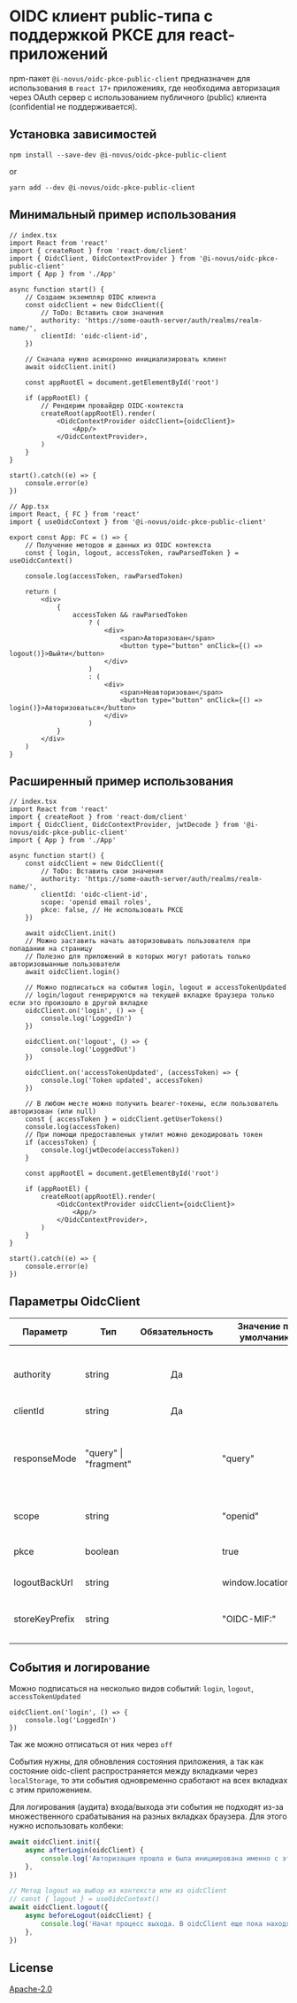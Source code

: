 # OIDC клиент public-типа с поддержкой PKCE для react-приложений

npm-пакет `@i-novus/oidc-pkce-public-client` предназначен для использования в `react 17+` приложениях, где необходима авторизация через OAuth сервер с использованием публичного (public) клиента (confidential не поддерживается).


## Установка зависимостей

```shell
npm install --save-dev @i-novus/oidc-pkce-public-client
```

or

```shell
yarn add --dev @i-novus/oidc-pkce-public-client
```


## Минимальный пример использования

```tsx
// index.tsx
import React from 'react'
import { createRoot } from 'react-dom/client'
import { OidcClient, OidcContextProvider } from '@i-novus/oidc-pkce-public-client'
import { App } from './App'

async function start() {
    // Создаем экземпляр OIDC клиента
    const oidcClient = new OidcClient({
        // ToDo: Вставить свои значения
        authority: 'https://some-oauth-server/auth/realms/realm-name/',
        clientId: 'oidc-client-id',
    })

    // Сначала нужно асинхронно инициализировать клиент
    await oidcClient.init()

    const appRootEl = document.getElementById('root')

    if (appRootEl) {
        // Рендерим провайдер OIDC-контекста
        createRoot(appRootEl).render(
            <OidcContextProvider oidcClient={oidcClient}>
                <App/>
            </OidcContextProvider>,
        )
    }
}

start().catch((e) => {
    console.error(e)
})
```

```tsx
// App.tsx
import React, { FC } from 'react'
import { useOidcContext } from '@i-novus/oidc-pkce-public-client'

export const App: FC = () => {
    // Получение методов и данных из OIDC контекста
    const { login, logout, accessToken, rawParsedToken } = useOidcContext()
    
    console.log(accessToken, rawParsedToken)

    return (
        <div>
            {
                accessToken && rawParsedToken
                    ? (
                        <div>
                            <span>Авторизован</span>
                            <button type="button" onClick={() => logout()}>Выйти</button>
                        </div>
                    )
                    : (
                        <div>
                            <span>Неавторизован</span>
                            <button type="button" onClick={() => login()}>Авторизоваться</button>
                        </div>
                    )
            }
        </div>
    )
}
```


## Расширенный пример использования

```tsx
// index.tsx
import React from 'react'
import { createRoot } from 'react-dom/client'
import { OidcClient, OidcContextProvider, jwtDecode } from '@i-novus/oidc-pkce-public-client'
import { App } from './App'

async function start() {
    const oidcClient = new OidcClient({
        // ToDo: Вставить свои значения
        authority: 'https://some-oauth-server/auth/realms/realm-name/',
        clientId: 'oidc-client-id',
        scope: 'openid email roles',
        pkce: false, // Не использовать PKCE
    })

    await oidcClient.init()
    // Можно заставить начать авторизовывать пользователя при попадании на страницу
    // Полезно для приложений в которых могут работать только авторизовыанные пользователи 
    await oidcClient.login()

    // Можно подписаться на события login, logout и accessTokenUpdated
    // login/logout генерируются на текущей вкладке браузера только если это произошло в другой вкладке
    oidcClient.on('login', () => {
        console.log('LoggedIn')
    })

    oidcClient.on('logout', () => {
        console.log('LoggedOut')
    })

    oidcClient.on('accessTokenUpdated', (accessToken) => {
        console.log('Token updated', accessToken)
    })

    // В любом месте можно получить bearer-токены, если пользователь авторизован (или null)
    const { accessToken } = oidcClient.getUserTokens()
    console.log(accessToken)
    // При помощи предоставленых утилит можно декодировать токен 
    if (accessToken) {
        console.log(jwtDecode(accessToken))
    }

    const appRootEl = document.getElementById('root')

    if (appRootEl) {
        createRoot(appRootEl).render(
            <OidcContextProvider oidcClient={oidcClient}>
                <App/>
            </OidcContextProvider>,
        )
    }
}

start().catch((e) => {
    console.error(e)
})
```


## Параметры OidcClient

| Параметр       | Тип                       | Обязательность | Значение по умолчанию | Описание                                                                                                                                             |
|----------------|---------------------------|:--------------:|-----------------------|------------------------------------------------------------------------------------------------------------------------------------------------------|
| authority      | string                    |       Да       |                       | Ссылка на oauth сервер с реалмом. Пример: https://some-oauth-server/auth/realms/realm-name/                                                          | 
| clientId       | string                    |       Да       |                       | id клиента                                                                                                                                           |
| responseMode   | "query" &#124; "fragment" |                | "query"               | Формат передачи данных с oauth сервера приложению в ответ на авторизацию пользователем. `query` - в виде query параметров и `fragment` - в виде хеша | 
| scope          | string                    |                | "openid"              | scope данных токена, например `openid email roles`                                                                                                   | 
| pkce           | boolean                   |                | true                  | Нужно ли использовать функцию [PKCE](https://oauth.net/2/pkce/). true - нужно испльзовать                                                            | 
| logoutBackUrl  | string                    |                | window.location.href  | url. на который будет переход после логаута                                                                                                          | 
| storeKeyPrefix | string                    |                | "OIDC-MIF:"           | Префикс ключей в LocalStorage для хранения данных oidc-pkce-public-client                                                                            | 


## События и логирование

Можно подписаться на несколько видов событий: `login`, `logout`, `accessTokenUpdated`

```tsx
oidcClient.on('login', () => {
    console.log('LoggedIn')
})
```

Так же можно отписаться от них через `off`

События нужны, для обновления состояния приложения, а так как состояние oidc-client распространяется между вкладками через `localStorage`, то эти события одновременно сработают на всех вкладках с этим приложением.

Для логирования (аудита) входа/выхода эти события не подходят из-за множественного срабатывания на разных вкладках браузера. Для этого нужно использовать колбеки:

```ts
await oidcClient.init({
    async afterLogin(oidcClient) {
        console.log('Авторизация прошла и была инициирована именно с этой вкладки браузера. В oidcClient уже находятся токены')
    },
})
```

```ts
// Метод logout на выбор из контекста или из oidcClient
// const { logout } = useOidcContext()
await oidcClient.logout({
    async beforeLogout(oidcClient) {
        console.log('Начат процесс выхода. В oidcClient еще пока находятся текущие токены')
    },
})
```


## License

[Apache-2.0](./LICENSE)
